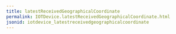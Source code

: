 ```yaml
---
title: latestReceivedGeographicalCoordinate
permalink: IOTDevice.latestReceivedGeographicalCoordinate.html
jsonid: iotdevice_latestreceivedgeographicalcoordinate
---
```


